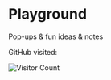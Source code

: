 # Playground 
Pop-ups & fun ideas & notes 

GitHub visited:

![Visitor Count](https://profile-counter.glitch.me/{YinhaoHe}/count.svg)